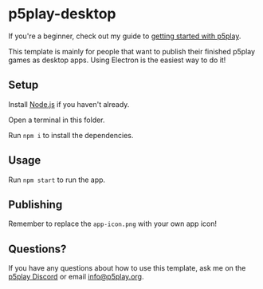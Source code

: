 # p5play-desktop

If you're a beginner, check out my guide to [getting started with p5play](https://github.com/quinton-ashley/p5play/wiki/Get-Started).

This template is mainly for people that want to publish their finished p5play games as desktop apps. Using Electron is the easiest way to do it!

## Setup

Install [Node.js](https://nodejs.org/en/) if you haven't already.

Open a terminal in this folder.

Run `npm i` to install the dependencies.

## Usage

Run `npm start` to run the app.

## Publishing

Remember to replace the `app-icon.png` with your own app icon!

## Questions?

If you have any questions about how to use this template, ask me on the [p5play Discord](https://discord.gg/3UTbqUgmPF) or email info@p5play.org.
